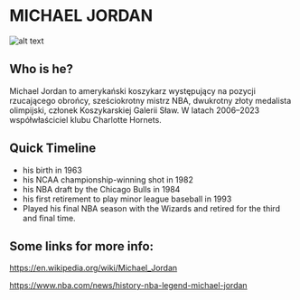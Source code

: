# MICHAEL JORDAN
![alt text](https://upload.wikimedia.org/wikipedia/commons/thumb/8/88/Michael_Jordan.jpg/250px-Michael_Jordan.jpg)


## Who is he?

Michael Jordan to amerykański koszykarz występujący na pozycji rzucającego obrońcy, sześciokrotny mistrz NBA, dwukrotny złoty medalista olimpijski, członek Koszykarskiej Galerii Sław. W latach 2006–2023 współwłaściciel klubu Charlotte Hornets.

## Quick Timeline

* his birth in 1963  
* his NCAA championship-winning shot in 1982
* his NBA draft by the Chicago Bulls in 1984
* his first retirement to play minor league baseball in 1993
* Played his final NBA season with the Wizards and retired for the third and final time.


## Some links for more info: 

<https://en.wikipedia.org/wiki/Michael_Jordan>

<https://www.nba.com/news/history-nba-legend-michael-jordan>
